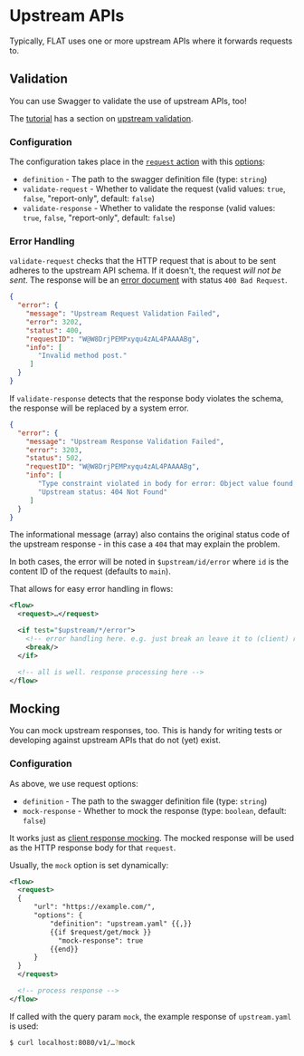 # Upstream APIs

Typically, FLAT uses one or more upstream APIs where it forwards requests to.

## Validation

You can use Swagger to validate the use of upstream APIs, too!

The [tutorial](/tutorial/README.md) has a section on [upstream validation](/tutorial/README.md#upstream-validation).

### Configuration

The configuration takes place in the [`request` action](/reference/actions/request.md) with this [options](/reference/actions/request.md#options):

* `definition` - The path to the swagger definition file (type: `string`)
* `validate-request` - Whether to validate the request (valid values: `true`, `false`, "report-only", default: `false`)
* `validate-response` - Whether to validate the response (valid values: `true`, `false`, "report-only", default: `false`)

### Error Handling

`validate-request` checks that the HTTP request that is about to be sent adheres to the upstream API schema. If it doesn't, the request _will not be sent_. The response will be an [error document](validation.md#system-error-document) with status `400 Bad Request`.

```json
{
  "error": {
    "message": "Upstream Request Validation Failed",
    "error": 3202,
    "status": 400,
    "requestID": "W@W8DrjPEMPxyqu4zAL4PAAAABg",
    "info": [
       "Invalid method post."
     ]
  }
}
```

If `validate-response` detects that the response body violates the schema, the response will be replaced by a system error.

```json
{
  "error": {
    "message": "Upstream Response Validation Failed",
    "error": 3203,
    "status": 502,
    "requestID": "W@W8DrjPEMPxyqu4zAL4PAAAABg",
    "info": [
       "Type constraint violated in body for error: Object value found, but a string is required.",
       "Upstream status: 404 Not Found"
     ]
  }
}
```

The informational message (array) also contains the original status code of the upstream response - in this case a `404` that may explain the problem.


In both cases, the error will be noted in `$upstream/id/error` where `id` is the content ID of the request (defaults to `main`).

That allows for easy error handling in flows:

```xml
<flow>
  <request>…</request>

  <if test="$upstream/*/error">
    <!-- error handling here. e.g. just break an leave it to (client) response validation -->
    <break/>
  </if>

  <!-- all is well. response processing here -->
</flow>
```

## Mocking

You can mock upstream responses, too. This is handy for writing tests or developing against upstream APIs that do not (yet) exist.

### Configuration

As above, we use request options:

* `definition` - The path to the swagger definition file (type: `string`)
* `mock-response` - Whether to mock the response (type: `boolean`, default: `false`)

It works just as [client response mocking](mocking.md). The mocked response will be used as the HTTP response body for that `request`.

Usually, the `mock` option is set dynamically:

```xml
<flow>
  <request>
  {
      "url": "https://example.com/",
      "options": {
          "definition": "upstream.yaml" {{,}}
          {{if $request/get/mock }}
            "mock-response": true
          {{end}}
      }
  }
  </request>

  <!-- process response -->
</flow>
```

If called with the query param `mock`, the example response of `upstream.yaml` is used:

```bash
$ curl localhost:8080/v1/…?mock
```

